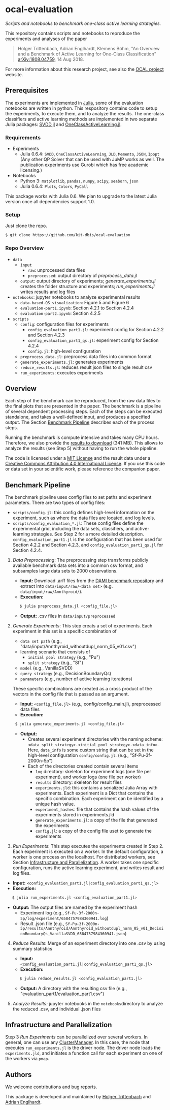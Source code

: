 # ocal-evaluation
_Scripts and notebooks to benchmark one-class active learning strategies._

This repository contains scripts and notebooks to reproduce the experiments and analyses of the paper

> Holger Trittenbach, Adrian Englhardt, Klemens Böhm, "An Overview and a Benchmark of Active Learning for One-Class Classification" [arXiv:1808.04759](https://arxiv.org/abs/1808.04759), 14 Aug 2018.

For more information about this research project, see also the [OCAL project](https://www.ipd.kit.edu/ocal/) website.

## Prerequisites

The experiments are implemented in [Julia](https://julialang.org/), some of the evaluation notebooks are written in python.
This respository contains code to setup the experiments, to execute them, and to analyze the results.
The one-class classifiers and active learning methods are implemented in two separate Julia packages: [SVDD.jl](https://github.com/englhardt/SVDD.jl) and [OneClassActiveLearning.jl](https://github.com/englhardt/OneClassActiveLearning.jl).

### Requirements

* Experiments
  * Julia 0.6.4: `SVDD`, `OneClassActiveLearning`, `JLD`, `Memento`, `JSON`, `Ipopt`
    (Any other QP Solver that can be used with JuMP works as well. The publication experiments use Gurobi which has free academic licensing.)
* Notebooks
  * Python 3: `matplotlib`, `pandas`, `numpy`, `scipy`, `seaborn`, `json`
  * Julia 0.6.4: `Plots`, `Colors`, `PyCall`

This package works with Julia 0.6. We plan to upgrade to the latest Julia version once all dependencies support 1.0.

### Setup
Just clone the repo.
```bash
$ git clone https://github.com/kit-dbis/ocal-evaluation
```

### Repo Overview

* `data`
  * `input`
    * `raw`: unprocessed data files
    * `preprocessed`: output directory of _preprocess_data.jl_
  * `output`: output directory of experiments; _generate_experiments.jl_ creates the folder structure and experiments; _run_experiments.jl_ writes results and log files
* `notebooks`: jupyter notebooks to analyze experimental results
  * `data-based-QS_visualization`: Figure 5 and Figure 6
  * `evaluation-part1.ipynb`: Section 4.2.1 to Section 4.2.4
  * `evaluation-part2.ipynb`: Section 4.2.5
* `scripts`
  * `config`: configuration files for experiments
    * `config_evaluation_part1.jl`: experiment config for Section 4.2.2 and Section 4.2.3
    * `config_evaluation_part1_qs.jl`: experiment config for Section 4.2.4
    * `config.jl`: high-level configuration
  * `preprocess_data.jl`: preprocess data files into common format
  * `generate_experiments.jl`: generates experiments
  * `reduce_results.jl`: reduces result json files to single result csv
  * `run_experiments`: executes experiments

## Overview

Each step of the benchmark can be reproduced, from the raw data files to the final plots that are presented in the paper.
The benchmark is a pipeline of several dependent processing steps.
Each of the steps can be executed standalone, and takes a well-defined input, and produces a specified output.
The Section [Benchmark Pipeline](#benchmark-pipeline) describes each of the process steps.

Running the benchmark is compute intensive and takes many CPU hours.
Therefore, we also provide the [results to download](https://www.ipd.kit.edu/ocal/ocal-results.zip) (341 MB).
This allows to analyze the results (see Step 5) without having to run the whole pipeline.

The code is licensed under a [MIT License](https://github.com/kit-dbis/ocal-evaluation/blob/master/LICENSE.md) and the result data under a [Creative Commons Attribution 4.0 International License](https://creativecommons.org/licenses/by/4.0/).
If you use this code or data set in your scientific work, please reference the companion paper.

## Benchmark Pipeline

The benchmark pipeline uses config files to set paths and experiment parameters.
There are two types of config files:
* `scripts/config.jl`: this config defines high-level information on the experiment, such as where the data files are located, and log levels.
* `scripts/config_evaluation_*.jl`: These config files define the experimental grid, including the data sets, classifiers, and active-learning strategies. See Step 2 for a more detailed description. `config_evaluation_part1.jl` is the configuration that has been used for Section 4.2.2 and Section 4.2.3, and `config_evaluation_part1_qs.jl` for Section 4.2.4.

1. _Data Preprocessing_: The preprocessing step transforms publicly available benchmark data sets into a common csv format, and subsamples large data sets to 2000 observations.
   * **Input:** Download .arff files from the [DAMI benchmark repository](http://www.dbs.ifi.lmu.de/research/outlier-evaluation/input/semantic.tar.gz) and extract into `data/input/raw/<data set>` (e.g. `data/input/raw/Annthyroid/`).
   * **Execution:**
   ```bash
      $ julia preprocess_data.jl <config_file.jl>
   ```
   * **Output:** .csv files in `data/input/preprocessed`

2. _Generate Experiments_: This step creats a set of experiments. Each experiment in this set is a specific combination of
    * `data set path` (e.g., "data/input/Annthyroid_withoutdupl_norm_05_v01.csv")
    * learning scenario that consists of
      * `initial pool strategy` (e.g., "Pu")
      * `split strategy` (e.g., "Sf")
    * `model` (e.g., VanillaSVDD)
    * `query strategy` (e.g., DecisionBoundaryQs)
    * `parameters` (e.g., number of active learning iterations)

   These specific combinations are created as a cross product of the vectors in the config file that is passed as an argument.
   * **Input**: `<config_file.jl>` (e.g., config/config_main.jl), preprocessed data files
   * **Execution:**
   ```bash
    $ julia generate_experiments.jl <config_file.jl>
   ```
   * **Output:**
     * Creates several experiment directories with the naming scheme: `<data_split_strategy>-<initial_pool_strategy>-<data_info>`. Here, `data_info` is some custom string that can be set in the high-level configuration `config/config.jl`. (e.g., "Sf-Pu-3f-2000n-5p")
     * Each of the directories created contain several items
       * `log` directory: skeleton for experiment logs (one file per experiment), and worker logs (one file per worker)
       * `results` directory: skeleton for result files
       * `experiments.jld`: this contains a serialized Julia Array with experiments. Each experiment is a Dict that contains the specific combination. Each experiment can be identified by a unique hash value.
       * `experiment_hashes`: file that contains the hash values of the experiments stored in experiments.jld
       * `generate_experiments.jl`: a copy of the file that generated the experiments
       * `config.jl`: a copy of the config file uset to generate the experiments

3. _Run Experiments_: This step executes the experiments created in Step 2.
Each experiment is executed on a worker. In the default configuration, a worker is one process on the localhost.
For distributed workers, see Section [Infrastructure and Parallelization](#infractructure-and-parallelization).
A worker takes one specific configuration, runs the active learning experiment, and writes result and log files.
  * **Input:** `<config_evaluation_part1.jl|config_evaluation_part1_qs.jl>`
  * **Execution:**
  ```bash
     $ julia run_experiments.jl <config_evaluation_part1.jl>
  ```
  * **Output:** The output files are named by the experiment hash
    * Experiment log (e.g., `Sf-Pu-3f-2000n-5p/log/experiment/6584757984360941.log`)
    * Result .json file (e.g., `Sf-Pu-3f-2000n-5p/results/Annthyroid/Annthyroid_withoutdupl_norm_05_v01_DecisionBoundaryQs_VanillaSVDD_6584757984360941.json`)

4. _Reduce Results_: Merge of an experiment directory into one .csv by using summary statistics
    * **Input:** `<config_evaluation_part1.jl|config_evaluation_part1_qs.jl>`
    * **Execution:**
    ```bash
       $ julia reduce_results.jl <config_evaluation_part1.jl>
    ```
    * **Output:** A directory with the resulting csv file (e.g., "evaluation_part1/evaluation_part1.csv")

5. _Analyze Results:_ jupyter notebooks in the `notebooks`directory to analyze the reduced .csv, and individual .json files

## Infrastructure and Parallelization

Step 3 _Run Experiments_ can be parallelized over several workers. In general, one can use any [ClusterManager](https://github.com/JuliaParallel/ClusterManagers.jl). In this case, the node that executes `run_experiments.jl` is the driver node. The driver node loads the `experiments.jld`, and initiates a function call for each experiment on one of the workers via `pmap`.

## Authors
We welcome contributions and bug reports.

This package is developed and maintained by [Holger Trittenbach](https://github.com/holtri/) and [Adrian Englhardt](https://github.com/englhardt).
